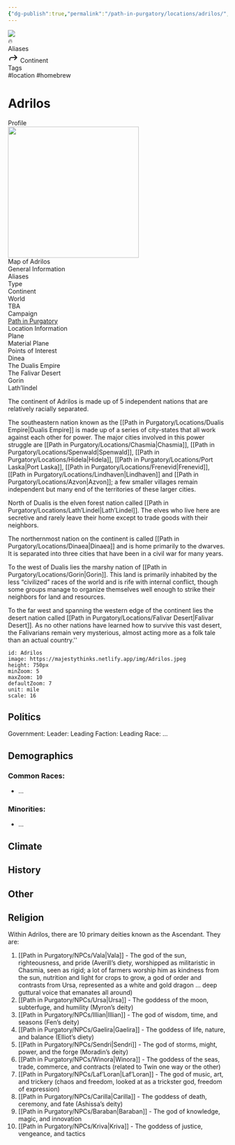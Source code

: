 ```yaml
---
{"dg-publish":true,"permalink":"/path-in-purgatory/locations/adrilos/","tags":["location"]}
---
```


<div class="wiki-header">
	<div class="banner-wrapper">
		<div class="banner">
			<img class="banner-image full-width" src="http://corproject.com/wp-content/uploads/2017/10/Purgatory-770x439_c.jpg" style="object-position: 50% 50%">
		</div>
		<div class="banner-icon">
			<div class="icon-box">🔥</div>
		</div>
	</div>
	<div class="frontmatter-container">
		<div class="frontmatter-section mod-aliases">
			<span class="frontmatter-section-label">Aliases</span>
			<div class="frontmatter-section-data frontmatter-section-aliases">
				<span class="frontmatter-alias">
					<span class="frontmatter-alias-icon"> <svg xmlns="http://www.w3.org/2000svg" width="24" height="24" viewBox="0 0 24 24" fill="none" stroke="currentColor" stroke-width="2" stroke-linecap="round" stroke-linejoin="round" class="svg-icon lucide-forward"><polyline points="15 17 20 12 15 7"></polyline><path d="M4 18v-2a4 4 0 0 1 4-4h12"></path></svg></span>
					Continent</span>
			</div>
		</div>
		<div class="frontmatter-section mod-tags">
			<span class="frontmatter-section-label">Tags</span>
			<div class="frontmatter-section-data frontmatter-section-tags">
				<a class="tag"onclick="toggleTagSearch(this)">#location</a>
				<a class="tag" onclick="toggleTagSearch(this)">#homebrew</a>
			</div>
		</div>
	</div>
</div>

# Adrilos

<aside>
	<div class="aside-bkg aside-item aside-title center">Profile</div>
	<section class="aside-item">
		<img height="300" src="https://majestythinks.netlify.app/img/Adrilos.jpeg">
		<figcaption class="aside-caption aside-item-spacing center">Map of Adrilos</figcaption>
	</section>
	<section class="aside-item">
	<div class="aside-bkg aside-item aside-header aside-item-spacing center">General Information</div>
		<div class="aside-data aside-item aside-item-spacing">
			<div class="aside-label">Aliases</div>
			<div class="aside-value"></div>
		</div>
		<div class="aside-item aside-data aside-item-spacing">
			<div class="aside-label">Type</div>
			<div class="aside-value">Continent</div>
		</div>
		<div class="aside-item aside-data aside-item-spacing">
			<div class="aside-label">World</div>
			<div class="aside-value">TBA</div>
		</div>
		<div class="aside-item aside-data aside-item-spacing">
			<div class="aside-label">Campaign</div>
			<div class="aside-value"><a class="internal-link" href="/path-in-purgatory/">Path in Purgatory</a></div>
		</div>
	</section>
	<section class="aside-item">
		<div class="aside-bkg aside-item aside-header aside-item-spacing center">Location Information</div>
		<div class="aside-item aside-data aside-item-spacing">
			<div class="aside-label">Plane</div>
			<div class="aside-value">Material Plane</div>
		</div>
		<div class="aside-item aside-data aside-item-spacing">
			<div class="aside-label">Points of Interest</div>
			<div class="aside-value">Dinea<br>The Dualis Empire<br>The Falivar Desert<br>Gorin<br>Lath’lindel</div>
		</div>
	</section>
</aside>

The continent of Adrilos is made up of 5 independent nations that are relatively racially separated. 

The southeastern nation known as the [[Path in Purgatory/Locations/Dualis Empire\|Dualis Empire]] is made up of a series of city-states that all work against each other for power. The major cities involved in this power struggle are [[Path in Purgatory/Locations/Chasmia\|Chasmia]], [[Path in Purgatory/Locations/Spenwald\|Spenwald]], [[Path in Purgatory/Locations/Hidela\|Hidela]], [[Path in Purgatory/Locations/Port Laska\|Port Laska]], [[Path in Purgatory/Locations/Frenevid\|Frenevid]], [[Path in Purgatory/Locations/Lindhaven\|Lindhaven]] and [[Path in Purgatory/Locations/Azvon\|Azvon]]; a few smaller villages remain independent but many end of the territories of these larger cities.

North of Dualis is the elven forest nation called [[Path in Purgatory/Locations/Lath’Lindel\|Lath’Lindel]]. The elves who live here are secretive and rarely leave their home except to trade goods with their neighbors.

The northernmost nation on the continent is called [[Path in Purgatory/Locations/Dinaea\|Dinaea]] and is home primarily to the dwarves. It is separated into three cities that have been in a civil war for many years.

To the west of Dualis lies the marshy nation of [[Path in Purgatory/Locations/Gorin\|Gorin]]. This land is primarily inhabited by the less “civilized” races of the world and is rife with internal conflict, though some groups manage to organize themselves well enough to strike their neighbors for land and resources.

To the far west and spanning the western edge of the continent lies the desert nation called [[Path in Purgatory/Locations/Falivar Desert\|Falivar Desert]]. As no other nations have learned how to survive this vast desert, the Falivarians remain very mysterious, almost acting more as a folk tale than an actual country.''

```leaflet
id: Adrilos
image: https://majestythinks.netlify.app/img/Adrilos.jpeg
height: 750px
minZoom: 5
maxZoom: 10
defaultZoom: 7
unit: mile
scale: 16
```

## Politics
Government:
Leader:
Leading Faction:
Leading Race:
...

## Demographics
### Common Races:
- ...
### Minorities:
- ...
## Climate
## History
## Other
## Religion
Within Adrilos, there are 10 primary deities known as the Ascendant. They are:

1. [[Path in Purgatory/NPCs/Vala\|Vala]] - The god of the sun, righteousness, and pride (Averill’s diety, worshipped as militaristic in Chasmia, seen as rigid; a lot of farmers worship him as kindness from the sun, nutrition and light for crops to grow, a god of order and contrasts from Ursa, represented as a white and gold dragon … deep guttural voice that emanates all around)
2. [[Path in Purgatory/NPCs/Ursa\|Ursa]] - The goddess of the moon, subterfuge, and humility (Myron’s deity)
3. [[Path in Purgatory/NPCs/Illian\|Illian]] - The god of wisdom, time, and seasons (Fen’s deity)
4. [[Path in Purgatory/NPCs/Gaelira\|Gaelira]] - The goddess of life, nature, and balance (Elliot’s diety)
5. [[Path in Purgatory/NPCs/Sendri\|Sendri]] - The god of storms, might, power, and the forge (Moradin’s deity)
6. [[Path in Purgatory/NPCs/Winora\|Winora]] - The goddess of the seas, trade, commerce, and contracts (related to Twin one way or the other)
7. [[Path in Purgatory/NPCs/Laf’Loran\|Laf’Loran]] - The god of music, art, and trickery (chaos and freedom, looked at as a trickster god, freedom of expression)
8. [[Path in Purgatory/NPCs/Carilla\|Carilla]] - The goddess of death, ceremony, and fate (Ashissa’s deity)
9. [[Path in Purgatory/NPCs/Baraban\|Baraban]] - The god of knowledge, magic, and innovation
10. [[Path in Purgatory/NPCs/Kriva\|Kriva]] - The goddess of justice, vengeance, and tactics